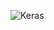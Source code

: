 ![Keras](https://github.com/Avkash/mldl/blob/master/images/cheatsheet-keras.jpeg?raw=true?raw=true)
